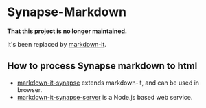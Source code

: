# Synapse-Markdown
**That this project is no longer maintained.**

It's been replaced by [markdown-it](https://github.com/markdown-it/markdown-it).

## How to process Synapse markdown to html
- [markdown-it-synapse](https://www.npmjs.com/package/markdown-it-synapse) extends markdown-it, and can be used in browser.
- [markdown-it-synapse-server](https://github.com/Sage-Bionetworks/markdown-it-synapse-server) is a Node.js based web service.
